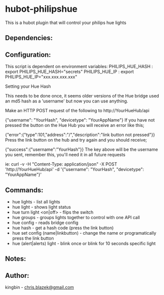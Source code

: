# hubot-philipshue

This is a hubot plugin that will control your philips hue lights

## Dependencies:

## Configuration:
 This script is dependent on environment variables:
   PHILIPS_HUE_HASH : export PHILIPS_HUE_HASH="secrets"
   PHILIPS_HUE_IP : export PHILIPS_HUE_IP="xxx.xxx.xxx.xxx"

 Setting your Hue Hash

 This needs to be done once, it seems older versions of the Hue bridge used an md5 hash as a 'username' but now you can use anything.

 Make an HTTP POST request of the following to http://YourHueHub/api

 {"username": "YourHash", "devicetype": "YourAppName"}
 If you have not pressed the button on the Hue Hub you will receive an error like this;

 {"error":{"type":101,"address":"/","description":"link button not pressed"}}
 Press the link button on the hub and try again and you should receive;

 {"success":{"username":"YourHash"}}
 The key above will be the username you sent, remember this, you'll need it in all future requests

 ie: curl -v -H "Content-Type: application/json" -X POST 'http://YourHueHub/api' -d '{"username": "YourHash", "devicetype": "YourAppName"}'


## Commands:
-   hue lights - list all lights
-   hue light <light number>  - shows light status
-   hue turn light <light number> <on|off> - flips the switch
-   hue groups - groups lights together to control with one API call
-   hue config - reads bridge config
-   hue hash - get a hash code (press the link button)
-   hue set config (name|linkbutton) <value>- change the name or programatically press the link button
-   hue (alert|alerts) light <light number> - blink once or blink for 10 seconds specific light

## Notes:

## Author:
   kingbin - chris.blazek@gmail.com
